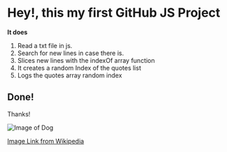 # Hey!, this my first GitHub JS Project 

**It does**

1. Read a txt file in js.
2. Search for new lines in case there is.
3. Slices new lines with the indexOf array function
4. It creates a random Index of the quotes list 
5. Logs the quotes array random index

## Done!

Thanks! 

![Image of Dog]("https://upload.wikimedia.org/wikipedia/commons/thumb/9/99/Unofficial_JavaScript_logo_2.svg/440px-Unofficial_JavaScript_logo_2.svg.png")

[Image Link from Wikipedia]("https://simple.wikipedia.org/wiki/JavaScript")
